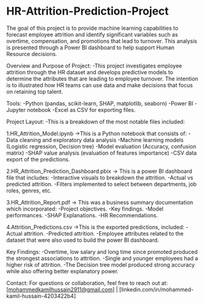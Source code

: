# HR-Attrition-Prediction-Project
The goal of this project is to provide machine learning capabilities to forecast employee attrition and identify significant variables such as overtime, compensation, and promotions that lead to turnover. This analysis is presented through a Power BI dashboard to help support Human Resource decisions.

 Overview and Purpose of Project:
  -This project investigates employee attrition through the HR dataset and develops predictive models to determine the attributes that are leading to employee turnover. The intention is to illustrated how HR teams can use data and make decisions that focus on retaining top talent.


 Tools:
  -Python (pandas, scikit-learn, SHAP, matplotlib, seaborn)
  -Power BI
  -Jupyter notebook
  -Excel as CSV for exporting files.


Project Layout:
  -This is a breakdown of the most notable files included:


  1.HR_Attrition_Model.ipynb
    →This is a Python notebook that consists of:
        -Data cleaning and exploratory data analysis
        -Machine learning models (Logistic regression, Decision tree)
        -Model evaluation (Accuracy, confusion matrix)
        -SHAP value analysis (evaluation of features importance)
        -CSV data export of the predictions.


  2.HR_Attrition_Prediction_Dashboard.pbix
    → This is a power BI dashboard file that includes:
        -Interactive visuals to breakdown the attrition.
        -Actual vs predicted attrition.
        -Filters implemented to select between departments, job roles, genres, etc.


  3.HR_Attrition_Report.pdf
    → This was a business summary documentation which incorporated:
        -Project objectives.
        -Key findings.
        -Model performances.
        -SHAP Explanations.
        -HR Recommendations.


  4.Attrition_Predictions.csv
    →This is the exported predictions, included:
      -Actual attrition.
      -Predicted attrition.
      -Employee attributes related to the dataset that were also used to build the power BI dashboard. 

 Key Findings:
  -Overtime, low salary and long time since promoted produced the strongest associations to attrition.
  -Single and younger employees had a higher risk of attrition. 
  -The Decision tree model produced strong accuracy while also offering better explanatory power. 


 Contact:
  For questions or collaboration, feel free to reach out at:
  [mohammedkamilhussain2911@gmail.com] | [linkedin.com/in/mohammed-kamil-hussain-4203422b4]
